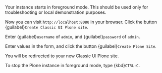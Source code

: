 
Your instance starts in foreground mode.
This should be used only for troubleshooting or local demonstration purposes.

Now you can visit `http://localhost:8080` in your browser.
Click the button {guilabel}`Create Classic UI Plone site`.

Enter {guilabel}`username` of `admin`, and {guilabel}`password` of `admin`.

Enter values in the form, and click the button {guilabel}`Create Plone Site`.

You will be redirected to your new Classic UI Plone site.

To stop the Plone instance in foreground mode, type {kbd}`CTRL-C`.

